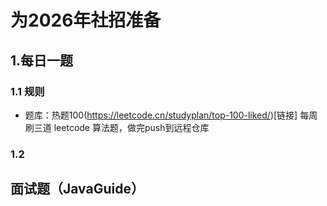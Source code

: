 # 为2026年社招准备
## 1.每日一题
### 1.1 规则
- 题库：热题100(https://leetcode.cn/studyplan/top-100-liked/)[链接]
每周刷三道 leetcode 算法题，做完push到远程仓库
### 1.2 
## 面试题（JavaGuide） 